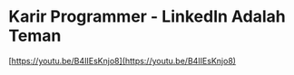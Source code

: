 # Karir Programmer - LinkedIn Adalah Teman

[https://youtu.be/B4IIEsKnjo8](https://youtu.be/B4IIEsKnjo8)
